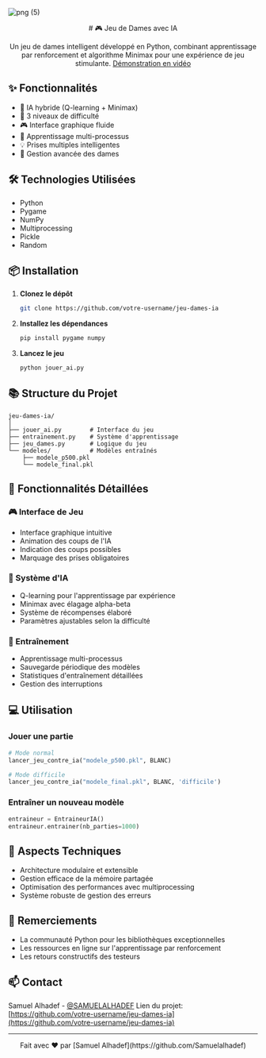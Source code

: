 

![png (5)](https://github.com/user-attachments/assets/5e391712-9147-4e7a-8fa4-f3d5ebf1e480)


<div align="center">
# 🎮 Jeu de Dames avec IA

Un jeu de dames intelligent développé en Python, combinant apprentissage par renforcement et algorithme Minimax pour une expérience de jeu stimulante.
[Démonstration en vidéo](votre-url)
</div>

## ✨ Fonctionnalités
- 🤖 IA hybride (Q-learning + Minimax)
- 🎯 3 niveaux de difficulté
- 🎮 Interface graphique fluide
- 🔄 Apprentissage multi-processus
- 💡 Prises multiples intelligentes
- 👑 Gestion avancée des dames

## 🛠️ Technologies Utilisées
- Python
- Pygame
- NumPy
- Multiprocessing
- Pickle
- Random

## 📦 Installation
1. **Clonez le dépôt**
   ```bash
   git clone https://github.com/votre-username/jeu-dames-ia
   ```
2. **Installez les dépendances**
   ```bash
   pip install pygame numpy
   ```
3. **Lancez le jeu**
   ```bash
   python jouer_ai.py
   ```

## 📚 Structure du Projet
```
jeu-dames-ia/
│
├── jouer_ai.py        # Interface du jeu
├── entrainement.py    # Système d'apprentissage
├── jeu_dames.py       # Logique du jeu
└── modeles/           # Modèles entraînés
    ├── modele_p500.pkl
    └── modele_final.pkl
```

## 🔋 Fonctionnalités Détaillées

### 🎮 Interface de Jeu
- Interface graphique intuitive
- Animation des coups de l'IA
- Indication des coups possibles
- Marquage des prises obligatoires

### 🧠 Système d'IA
- Q-learning pour l'apprentissage par expérience
- Minimax avec élagage alpha-beta
- Système de récompenses élaboré
- Paramètres ajustables selon la difficulté

### 🚀 Entraînement
- Apprentissage multi-processus
- Sauvegarde périodique des modèles
- Statistiques d'entraînement détaillées
- Gestion des interruptions

## 💻 Utilisation

### Jouer une partie
```python
# Mode normal
lancer_jeu_contre_ia("modele_p500.pkl", BLANC)

# Mode difficile
lancer_jeu_contre_ia("modele_final.pkl", BLANC, 'difficile')
```

### Entraîner un nouveau modèle
```python
entraineur = EntraineurIA()
entraineur.entrainer(nb_parties=1000)
```

## 🔬 Aspects Techniques
- Architecture modulaire et extensible
- Gestion efficace de la mémoire partagée
- Optimisation des performances avec multiprocessing
- Système robuste de gestion des erreurs

## 🙏 Remerciements
- La communauté Python pour les bibliothèques exceptionnelles
- Les ressources en ligne sur l'apprentissage par renforcement
- Les retours constructifs des testeurs

## 📫 Contact
Samuel Alhadef - [@SAMUELALHADEF](https://x.com/SAMUELALHADEF)
Lien du projet: [https://github.com/votre-username/jeu-dames-ia](https://github.com/votre-username/jeu-dames-ia)

---
<div align="center">
Fait avec ❤️ par [Samuel Alhadef](https://github.com/Samuelalhadef)
</div>
